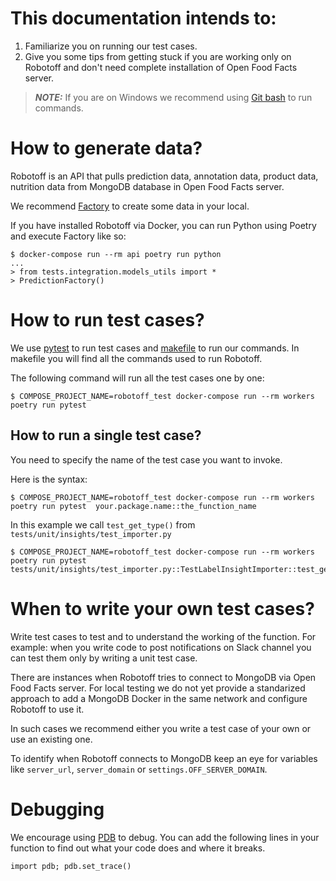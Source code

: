 # This documentation intends to:
1) Familiarize you on running our test cases.
2) Give you some tips from getting stuck if you are working only on Robotoff and don't need complete installation of Open Food Facts server.


> **_NOTE:_** If you are on Windows we recommend using [Git bash](https://git-scm.com/downloads) to run commands.

# How to generate data?

Robotoff is an API that pulls prediction data, annotation data, product data, nutrition data from MongoDB database in Open Food Facts server.

We recommend  [Factory](https://factoryboy.readthedocs.io/en/stable/) to create some data in your local.

If you have installed Robotoff via Docker, you can run Python using Poetry and execute Factory like so:
```
$ docker-compose run --rm api poetry run python
...
> from tests.integration.models_utils import *
> PredictionFactory()
````

# How to run test cases?
We use [pytest](https://docs.pytest.org/en/7.1.x/) to run test cases and [makefile](../../../robotoff/Makefile) to run our commands. In makefile you will find all the commands used to run Robotoff. 

The following command will run all the test cases one by one:

```
$ COMPOSE_PROJECT_NAME=robotoff_test docker-compose run --rm workers poetry run pytest
```

## How to run a single test case?

You need to specify the name of the test case you want to invoke.

Here is the syntax:

```
$ COMPOSE_PROJECT_NAME=robotoff_test docker-compose run --rm workers poetry run pytest  your.package.name::the_function_name
```

In this example we call `test_get_type()` from `tests/unit/insights/test_importer.py`

```
$ COMPOSE_PROJECT_NAME=robotoff_test docker-compose run --rm workers poetry run pytest tests/unit/insights/test_importer.py::TestLabelInsightImporter::test_get_type
```

# When to write your own test cases?

Write test cases to test and to understand the working of the function. For example: when you write code to post notifications on Slack channel you can test them only by writing a unit test case. 

There are instances when Robotoff tries to connect to MongoDB via Open Food Facts server. For local testing we do not yet provide a standarized approach to add a MongoDB Docker in the same network and configure Robotoff to use it.

In such cases we recommend either you write a test case of your own or use an existing one. 

To identify when Robotoff connects to MongoDB keep an eye for variables like `server_url`, `server_domain` or `settings.OFF_SERVER_DOMAIN`.

# Debugging

We encourage using [PDB](https://docs.python.org/3/library/pdb.html)
 to debug. You can add the following lines in your function to find out what your code does and where it breaks.


```
import pdb; pdb.set_trace()
```